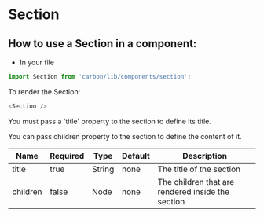# Section

## How to use a Section in a component:

* In your file

```javascript
import Section from 'carbon/lib/components/section';
```

To render the Section:

```javascript
<Section />
```

You must pass a 'title' property to the section to define its title.

You can pass children property to the section to define the content of it.

| Name          | Required    | Type          | Default       | Description   |
| ------------- | ----------- | ------------- | ------------- | ------------- |
| title         | true        | String        | none          | The title of the section |
| children      | false       | Node          | none          | The children that are rendered inside the section |
